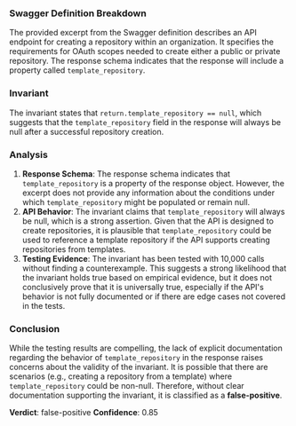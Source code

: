 ### Swagger Definition Breakdown
The provided excerpt from the Swagger definition describes an API endpoint for creating a repository within an organization. It specifies the requirements for OAuth scopes needed to create either a public or private repository. The response schema indicates that the response will include a property called `template_repository`.

### Invariant
The invariant states that `return.template_repository == null`, which suggests that the `template_repository` field in the response will always be null after a successful repository creation.

### Analysis
1. **Response Schema**: The response schema indicates that `template_repository` is a property of the response object. However, the excerpt does not provide any information about the conditions under which `template_repository` might be populated or remain null. 
2. **API Behavior**: The invariant claims that `template_repository` will always be null, which is a strong assertion. Given that the API is designed to create repositories, it is plausible that `template_repository` could be used to reference a template repository if the API supports creating repositories from templates. 
3. **Testing Evidence**: The invariant has been tested with 10,000 calls without finding a counterexample. This suggests a strong likelihood that the invariant holds true based on empirical evidence, but it does not conclusively prove that it is universally true, especially if the API's behavior is not fully documented or if there are edge cases not covered in the tests.

### Conclusion
While the testing results are compelling, the lack of explicit documentation regarding the behavior of `template_repository` in the response raises concerns about the validity of the invariant. It is possible that there are scenarios (e.g., creating a repository from a template) where `template_repository` could be non-null. Therefore, without clear documentation supporting the invariant, it is classified as a **false-positive**. 

**Verdict**: false-positive
**Confidence**: 0.85
